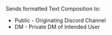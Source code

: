 Sends formatted Text Composition to:
- Public - Originating Discord Channel
- DM - Private DM of Intended User